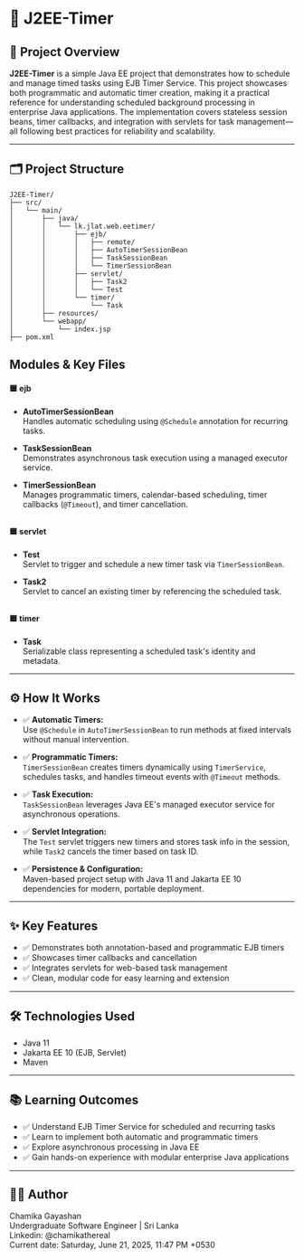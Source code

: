 # 🚀 J2EE-Timer

## 📝 Project Overview

**J2EE-Timer** is a simple Java EE project that demonstrates how to schedule and manage timed tasks using EJB Timer Service. This project showcases both programmatic and automatic timer creation, making it a practical reference for understanding scheduled background processing in enterprise Java applications. The implementation covers stateless session beans, timer callbacks, and integration with servlets for task management—all following best practices for reliability and scalability.

---

## 🗂️ Project Structure

```
J2EE-Timer/
├── src/
│   └── main/
│       ├── java/
│       │   └── lk.jlat.web.eetimer/
│       │       ├── ejb/
│       │       │   ├── remote/
│       │       │   ├── AutoTimerSessionBean
│       │       │   ├── TaskSessionBean
│       │       │   └── TimerSessionBean
│       │       ├── servlet/
│       │       │   ├── Task2
│       │       │   └── Test
│       │       └── timer/
│       │           └── Task
│       ├── resources/
│       └── webapp/
│           └── index.jsp
├── pom.xml
```

## **Modules & Key Files**

#### 🟦 ejb
- **AutoTimerSessionBean**  
  Handles automatic scheduling using `@Schedule` annotation for recurring tasks.

- **TaskSessionBean**  
  Demonstrates asynchronous task execution using a managed executor service.

- **TimerSessionBean**  
  Manages programmatic timers, calendar-based scheduling, timer callbacks (`@Timeout`), and timer cancellation.

##

#### 🟦 servlet
- **Test**  
  Servlet to trigger and schedule a new timer task via `TimerSessionBean`.

- **Task2**  
  Servlet to cancel an existing timer by referencing the scheduled task.

##

#### 🟦 timer
- **Task**  
  Serializable class representing a scheduled task's identity and metadata.

---

## ⚙️ How It Works

- ✅ **Automatic Timers:**  
  Use `@Schedule` in `AutoTimerSessionBean` to run methods at fixed intervals without manual intervention.

- ✅ **Programmatic Timers:**  
  `TimerSessionBean` creates timers dynamically using `TimerService`, schedules tasks, and handles timeout events with `@Timeout` methods.

- ✅ **Task Execution:**  
  `TaskSessionBean` leverages Java EE's managed executor service for asynchronous operations.

- ✅ **Servlet Integration:**  
  The `Test` servlet triggers new timers and stores task info in the session, while `Task2` cancels the timer based on task ID.

- ✅ **Persistence & Configuration:**  
  Maven-based project setup with Java 11 and Jakarta EE 10 dependencies for modern, portable deployment.

---

## ✨ Key Features

- ✅ Demonstrates both annotation-based and programmatic EJB timers
- ✅ Showcases timer callbacks and cancellation
- ✅ Integrates servlets for web-based task management
- ✅ Clean, modular code for easy learning and extension

---

## 🛠️ Technologies Used

- Java 11
- Jakarta EE 10 (EJB, Servlet)
- Maven

---

## 📚 Learning Outcomes

- ✅ Understand EJB Timer Service for scheduled and recurring tasks
- ✅ Learn to implement both automatic and programmatic timers
- ✅ Explore asynchronous processing in Java EE
- ✅ Gain hands-on experience with modular enterprise Java applications

---

## 🧑‍💻 Author

Chamika Gayashan  
Undergraduate Software Engineer | Sri Lanka  
Linkedin: @chamikathereal  
Current date: Saturday, June 21, 2025, 11:47 PM +0530
